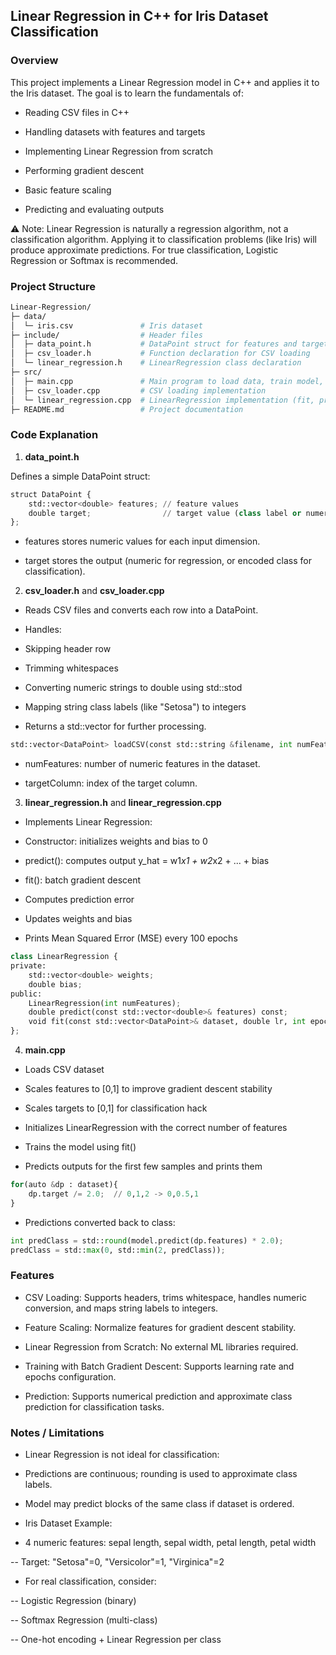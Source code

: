 ## Linear Regression in C++ for Iris Dataset Classification
### Overview

This project implements a Linear Regression model in C++ and applies it to the Iris dataset. The goal is to learn the fundamentals of:
- Reading CSV files in C++

- Handling datasets with features and targets

- Implementing Linear Regression from scratch

- Performing gradient descent

- Basic feature scaling

- Predicting and evaluating outputs

⚠️ Note: Linear Regression is naturally a regression algorithm, not a classification algorithm. Applying it to classification problems (like Iris) will produce approximate predictions. For true classification, Logistic Regression or Softmax is recommended.

### Project Structure

```bash
Linear-Regression/
├─ data/
│  └─ iris.csv               # Iris dataset
├─ include/                  # Header files
│  ├─ data_point.h           # DataPoint struct for features and target
│  ├─ csv_loader.h           # Function declaration for CSV loading
│  └─ linear_regression.h    # LinearRegression class declaration
├─ src/
│  ├─ main.cpp               # Main program to load data, train model, and test predictions           
│  ├─ csv_loader.cpp         # CSV loading implementation  
│  └─ linear_regression.cpp  # LinearRegression implementation (fit, predict)
├─ README.md                 # Project documentation
```
### Code Explanation
1. **data_point.h**

Defines a simple DataPoint struct:
```python
struct DataPoint {
    std::vector<double> features; // feature values
    double target;                // target value (class label or numeric)
};
```
- features stores numeric values for each input dimension.

- target stores the output (numeric for regression, or encoded class for classification).

2. **csv_loader.h** and **csv_loader.cpp**

- Reads CSV files and converts each row into a DataPoint.

- Handles:

- Skipping header row

- Trimming whitespaces

- Converting numeric strings to double using std::stod

- Mapping string class labels (like "Setosa") to integers

- Returns a std::vector<DataPoint> for further processing.
```python
std::vector<DataPoint> loadCSV(const std::string &filename, int numFeatures, int targetColumn);
```
- numFeatures: number of numeric features in the dataset.

- targetColumn: index of the target column.

3. **linear_regression.h** and **linear_regression.cpp**

- Implements Linear Regression:

- Constructor: initializes weights and bias to 0

- predict(): computes output y_hat = w1*x1 + w2*x2 + ... + bias

- fit(): batch gradient descent

- Computes prediction error

- Updates weights and bias

- Prints Mean Squared Error (MSE) every 100 epochs
```python
class LinearRegression {
private:
    std::vector<double> weights;
    double bias;
public:
    LinearRegression(int numFeatures);
    double predict(const std::vector<double>& features) const;
    void fit(const std::vector<DataPoint>& dataset, double lr, int epochs);
};
```

4. **main.cpp**

- Loads CSV dataset

- Scales features to [0,1] to improve gradient descent stability

- Scales targets to [0,1] for classification hack

- Initializes LinearRegression with the correct number of features

- Trains the model using fit()

- Predicts outputs for the first few samples and prints them
```python
for(auto &dp : dataset){
    dp.target /= 2.0;  // 0,1,2 -> 0,0.5,1
}
```
- Predictions converted back to class:
```python
int predClass = std::round(model.predict(dp.features) * 2.0);
predClass = std::max(0, std::min(2, predClass));
```

### Features

- CSV Loading: Supports headers, trims whitespace, handles numeric conversion, and maps string labels to integers.

- Feature Scaling: Normalize features for gradient descent stability.

- Linear Regression from Scratch: No external ML libraries required.

- Training with Batch Gradient Descent: Supports learning rate and epochs configuration.

- Prediction: Supports numerical prediction and approximate class prediction for classification tasks.

### Notes / Limitations

- Linear Regression is not ideal for classification:

- Predictions are continuous; rounding is used to approximate class labels.

- Model may predict blocks of the same class if dataset is ordered.

- Iris Dataset Example:

- 4 numeric features: sepal length, sepal width, petal length, petal width

-- Target: "Setosa"=0, "Versicolor"=1, "Virginica"=2

- For real classification, consider:

-- Logistic Regression (binary)

-- Softmax Regression (multi-class)

-- One-hot encoding + Linear Regression per class

